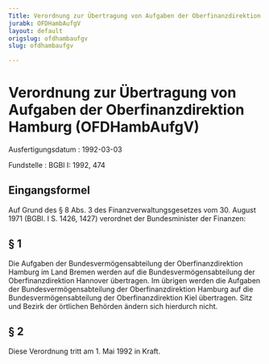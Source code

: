 ```yaml
---
Title: Verordnung zur Übertragung von Aufgaben der Oberfinanzdirektion Hamburg
jurabk: OFDHambAufgV
layout: default
origslug: ofdhambaufgv
slug: ofdhambaufgv

---
```


# Verordnung zur Übertragung von Aufgaben der Oberfinanzdirektion Hamburg (OFDHambAufgV)

Ausfertigungsdatum
:   1992-03-03

Fundstelle
:   BGBl I: 1992, 474



## Eingangsformel

Auf Grund des § 8 Abs. 3 des Finanzverwaltungsgesetzes vom 30. August
1971 (BGBl. I S. 1426, 1427) verordnet der Bundesminister der
Finanzen:


## § 1

Die Aufgaben der Bundesvermögensabteilung der Oberfinanzdirektion
Hamburg im Land Bremen werden auf die Bundesvermögensabteilung der
Oberfinanzdirektion Hannover übertragen. Im übrigen werden die
Aufgaben der Bundesvermögensabteilung der Oberfinanzdirektion Hamburg
auf die Bundesvermögensabteilung der Oberfinanzdirektion Kiel
übertragen. Sitz und Bezirk der örtlichen Behörden ändern sich
hierdurch nicht.


## § 2

Diese Verordnung tritt am 1. Mai 1992 in Kraft.

